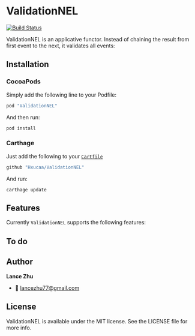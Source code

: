 # ValidationNEL

[![Build Status](https://travis-ci.org/Hxucaa/ValidationNEL.svg?branch=master)](https://travis-ci.org/Hxucaa/ValidationNEL)

ValidationNEL is an applicative functor. Instead of chaining the result from first event to the next, it validates all events:


## Installation

### CocoaPods

Simply add the following line to your Podfile:

```ruby
pod "ValidationNEL"
```

And then run:

```console
pod install
```

### Carthage

Just add the following to your [`Cartfile`](https://github.com/Carthage/Carthage/blob/master/Documentation/Artifacts.md#cartfile)

```swift
github "Hxucaa/ValidationNEL"
```

And run:

```console
carthage update
```

## Features

Currently `ValidationNEL` supports the following features:

## To do


## Author

__Lance Zhu__ 

- :email: lancezhu77@gmail.com

## License

ValidationNEL is available under the MIT license. See the LICENSE file for more info.

